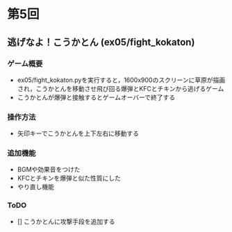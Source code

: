 # 第5回
## 逃げなよ！こうかとん (ex05/fight_kokaton)
### ゲーム概要
-  ex05/fight_kokaton.pyを実行すると，1600x900のスクリーンに草原が描画され，こうかとんを移動させ飛び回る爆弾とKFCとチキンから逃げるゲーム
- こうかとんが爆弾と接触するとゲームオーバーで終了する
### 操作方法
- 矢印キーでこうかとんを上下左右に移動する
### 追加機能
- BGMや効果音をつけた
- KFCとチキンを爆弾と似た性質にした
- やり直し機能
### ToDO
- [] こうかとんに攻撃手段を追加する